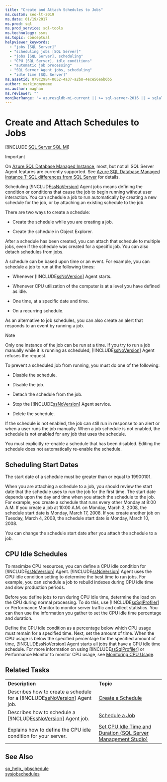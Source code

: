```yaml
---
title: "Create and Attach Schedules to Jobs"
ms.custom: seo-lt-2019
ms.date: 01/19/2017
ms.prod: sql
ms.prod_service: sql-tools
ms.technology: ssms
ms.topic: conceptual
helpviewer_keywords: 
  - "jobs [SQL Server]"
  - "scheduling jobs [SQL Server]"
  - "jobs [SQL Server], scheduling"
  - "CPU [SQL Server], idle conditions"
  - "automatic job processing"
  - "SQL Server Agent jobs, scheduling"
  - "idle time [SQL Server]"
ms.assetid: 079c2984-0052-4a37-a2b8-4ece56e6b6b5
author: markingmyname
ms.author: maghan
ms.reviewer: ""
monikerRange: "= azuresqldb-mi-current || >= sql-server-2016 || = sqlallproducts-allversions"
---
```

# Create and Attach Schedules to Jobs
[!INCLUDE [SQL Server SQL MI](../../includes/applies-to-version/sql-asdbmi.md)]

> [!IMPORTANT]  
> On [Azure SQL Database Managed Instance](https://docs.microsoft.com/azure/sql-database/sql-database-managed-instance), most, but not all SQL Server Agent features are currently supported. See [Azure SQL Database Managed Instance T-SQL differences from SQL Server](https://docs.microsoft.com/azure/sql-database/sql-database-managed-instance-transact-sql-information#sql-server-agent) for details.

Scheduling [!INCLUDE[ssNoVersion](../../includes/ssnoversion-md.md)] Agent jobs means defining the condition or conditions that cause the job to begin running without user interaction. You can schedule a job to run automatically by creating a new schedule for the job, or by attaching an existing schedule to the job.  
  
There are two ways to create a schedule:  
  
-   Create the schedule while you are creating a job.  
  
-   Create the schedule in Object Explorer.  
  
After a schedule has been created, you can attach that schedule to multiple jobs, even if the schedule was created for a specific job. You can also detach schedules from jobs.  
  
A schedule can be based upon time or an event. For example, you can schedule a job to run at the following times:  
  
-   Whenever [!INCLUDE[ssNoVersion](../../includes/ssnoversion-md.md)] Agent starts.  
  
-   Whenever CPU utilization of the computer is at a level you have defined as idle.  
  
-   One time, at a specific date and time.  
  
-   On a recurring schedule.  
  
As an alternative to job schedules, you can also create an alert that responds to an event by running a job.  
  
> [!NOTE]  
> Only one instance of the job can be run at a time. If you try to run a job manually while it is running as scheduled, [!INCLUDE[ssNoVersion](../../includes/ssnoversion-md.md)] Agent refuses the request.  
  
To prevent a scheduled job from running, you must do one of the following:  
  
-   Disable the schedule.  
  
-   Disable the job.  
  
-   Detach the schedule from the job.  
  
-   Stop the [!INCLUDE[ssNoVersion](../../includes/ssnoversion-md.md)] Agent service.  
  
-   Delete the schedule.  
  
If the schedule is not enabled, the job can still run in response to an alert or when a user runs the job manually. When a job schedule is not enabled, the schedule is not enabled for any job that uses the schedule.  
  
You must explicitly re-enable a schedule that has been disabled. Editing the schedule does not automatically re-enable the schedule.  
  
## Scheduling Start Dates  
The start date of a schedule must be greater than or equal to 19900101.  
  
When you are attaching a schedule to a job, you should review the start date that the schedule uses to run the job for the first time. The start date depends upon the day and time when you attach the schedule to the job. For example, you create a schedule that runs every other Monday at 8:00 A.M. If you create a job at 10:00 A.M. on Monday, March 3, 2008, the schedule start date is Monday, March 17, 2008. If you create another job on Tuesday, March 4, 2008, the schedule start date is Monday, March 10, 2008.  
  
You can change the schedule start date after you attach the schedule to a job.  
  
## CPU Idle Schedules  
To maximize CPU resources, you can define a CPU idle condition for [!INCLUDE[ssNoVersion](../../includes/ssnoversion-md.md)] Agent. [!INCLUDE[ssNoVersion](../../includes/ssnoversion-md.md)] Agent uses the CPU idle condition setting to determine the best time to run jobs. For example, you can schedule a job to rebuild indexes during CPU idle time and slow production periods.  
  
Before you define jobs to run during CPU idle time, determine the load on the CPU during normal processing. To do this, use [!INCLUDE[ssSqlProfiler](../../includes/sssqlprofiler-md.md)] or Performance Monitor to monitor server traffic and collect statistics. You can then use the information you gather to set the CPU idle time percentage and duration.  
  
Define the CPU idle condition as a percentage below which CPU usage must remain for a specified time. Next, set the amount of time. When the CPU usage is below the specified percentage for the specified amount of time, [!INCLUDE[ssNoVersion](../../includes/ssnoversion-md.md)] Agent starts all jobs that have a CPU idle time schedule. For more information on using [!INCLUDE[ssSqlProfiler](../../includes/sssqlprofiler-md.md)] or Performance Monitor to monitor CPU usage, see [Monitoring CPU Usage](../../relational-databases/performance-monitor/monitor-cpu-usage.md).  
  
## Related Tasks  
  
|||  
|-|-|  
|**Description**|**Topic**|  
|Describes how to create a schedule for a [!INCLUDE[ssNoVersion](../../includes/ssnoversion-md.md)] Agent job.|[Create a Schedule](../../ssms/agent/create-a-schedule.md)|  
|Describes how to schedule a [!INCLUDE[ssNoVersion](../../includes/ssnoversion-md.md)] Agent job.|[Schedule a Job](../../ssms/agent/schedule-a-job.md)|  
|Explains how to define the CPU idle condition for your server.|[Set CPU Idle Time and Duration &#40;SQL Server Management Studio&#41;](../../ssms/agent/set-cpu-idle-time-and-duration-sql-server-management-studio.md)|  
  
## See Also  
[sp_help_jobschedule](../../relational-databases/system-stored-procedures/sp-help-jobschedule-transact-sql.md)  
[sysjobschedules](../../relational-databases/system-tables/dbo-sysjobschedules-transact-sql.md)  
  
